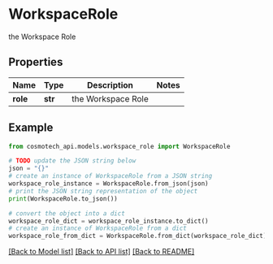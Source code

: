 # WorkspaceRole

the Workspace Role

## Properties

Name | Type | Description | Notes
------------ | ------------- | ------------- | -------------
**role** | **str** | the Workspace Role | 

## Example

```python
from cosmotech_api.models.workspace_role import WorkspaceRole

# TODO update the JSON string below
json = "{}"
# create an instance of WorkspaceRole from a JSON string
workspace_role_instance = WorkspaceRole.from_json(json)
# print the JSON string representation of the object
print(WorkspaceRole.to_json())

# convert the object into a dict
workspace_role_dict = workspace_role_instance.to_dict()
# create an instance of WorkspaceRole from a dict
workspace_role_from_dict = WorkspaceRole.from_dict(workspace_role_dict)
```
[[Back to Model list]](../README.md#documentation-for-models) [[Back to API list]](../README.md#documentation-for-api-endpoints) [[Back to README]](../README.md)


